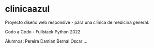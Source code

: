 # clinicaazul
Proyecto diseño web responsive - para una clínica de medicina general.

Codo a Codo - Fullstack Python 2022

Alumnos:
Pereira Damian
Bernal Oscar
...
